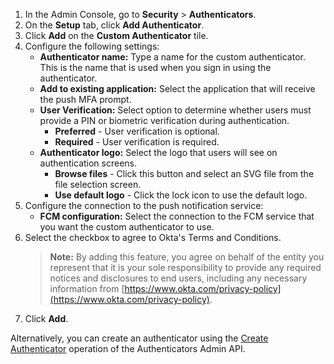1. In the Admin Console, go to **Security** > **Authenticators**.
2. On the **Setup** tab, click **Add Authenticator**.
3. Click **Add** on the **Custom Authenticator** tile.
4. Configure the following settings:
   * **Authenticator name:** Type a name for the custom authenticator. This is the name that is used when you sign in using the authenticator.
   * **Add to existing application:** Select the application that will receive the push MFA prompt.
   * **User Verification:** Select option to determine whether users must provide a PIN or biometric verification during authentication.
      * **Preferred** - User verification is optional.
      * **Required** - User verification is required.
   * **Authenticator logo:** Select the logo that users will see on authentication screens.
      * **Browse files** - Click this button and select an SVG file from the file selection screen.
      * **Use default logo** - Click the lock icon to use the default logo.
5. Configure the connection to the push notification service:
   * **FCM configuration:** Select the connection to the FCM service that you want the custom authenticator to use.
6. Select the checkbox to agree to Okta's Terms and Conditions.
   > **Note:** By adding this feature, you agree on behalf of the entity you represent that it is your sole responsibility to provide any required notices and disclosures to end users, including any necessary information from [https://www.okta.com/privacy-policy](https://www.okta.com/privacy-policy).
7. Click **Add**.

Alternatively, you can create an authenticator using the [Create Authenticator](/docs/reference/api/authenticators-admin/#create-authenticator) operation of the Authenticators Admin API.
